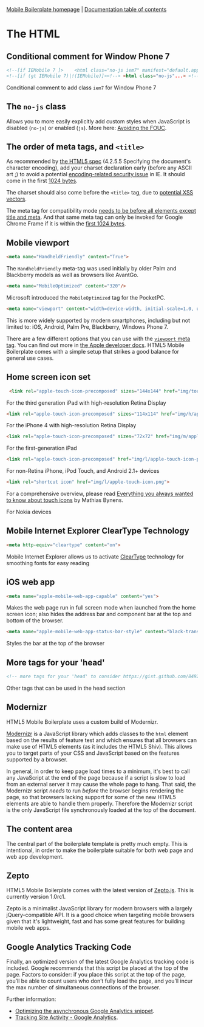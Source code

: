 [Mobile Boilerplate homepage](http://mobileboilerplate.com/) | [Documentation
table of contents](README.md)

# The HTML

## Conditional comment for Window Phone 7

```html
<!--[if IEMobile 7 ]>    <html class="no-js iem7" manifest="default.appcache?v=1"...> <![endif]-->
<!--[if (gt IEMobile 7)|!(IEMobile)]><!--> <html class="no-js"...> <!--<![endif]-->
```

Conditional comment to add class `iem7` for Window Phone 7


## The `no-js` class

Allows you to more easily explicitly add custom styles when JavaScript is
disabled (`no-js`) or enabled (`js`). More here: [Avoiding the
FOUC](http://paulirish.com/2009/avoiding-the-fouc-v3/).


## The order of meta tags, and `<title>`

As recommended by [the HTML5
spec](http://www.whatwg.org/specs/web-apps/current-work/complete/semantics.html#charset)
(4.2.5.5 Specifying the document's character encoding), add your charset
declaration early (before any ASCII art ;) to avoid a potential
[encoding-related security
issue](http://code.google.com/p/doctype/wiki/ArticleUtf7) in IE. It should come
in the first [1024
bytes](http://www.whatwg.org/specs/web-apps/current-work/multipage/semantics.html#charset).

The charset should also come before the `<title>` tag, due to [potential XSS
vectors](http://code.google.com/p/doctype-mirror/wiki/ArticleUtf7).

The meta tag for compatibility mode [needs to be before all elements except
title and meta](http://h5bp.com/f "Defining Document Compatibility - MSDN").
And that same meta tag can only be invoked for Google Chrome Frame if it is
within the [first 1024
bytes](http://code.google.com/p/chromium/issues/detail?id=23003).

## Mobile viewport

```html
<meta name="HandheldFriendly" content="True">
```

The `HandheldFriendly` meta-tag was used initially by older Palm and Blackberry models as well as browsers like AvantGo.

```html
<meta name="MobileOptimized" content="320"/>
```

Microsoft introduced the `MobileOptimized` tag for the PocketPC.

```html
<meta name="viewport" content="width=device-width, initial-scale=1.0, user-scalable=no">
```

This is more widely supported by modern smartphones, including but not limited to: iOS, Android, Palm Pre, Blackberry, Windows Phone 7.

There are a few different options that you can use with the [`viewport` meta
tag](https://docs.google.com/present/view?id=dkx3qtm_22dxsrgcf4 "Viewport and
Media Queries - The Complete Idiot's Guide"). You can find out more in [the
Apple developer docs](http://j.mp/mobileviewport). HTML5 Mobile Boilerplate comes with
a simple setup that strikes a good balance for general use cases.

## Home screen icon set

```html
 <link rel="apple-touch-icon-precomposed" sizes="144x144" href="img/touch/apple-touch-icon-144x144-precomposed.png">
```

For the third generation iPad with high-resolution Retina Display

```html
<link rel="apple-touch-icon-precomposed" sizes="114x114" href="img/h/apple-touch-icon.png">
```

For the iPhone 4 with high-resolution Retina Display

```html
<link rel="apple-touch-icon-precomposed" sizes="72x72" href="img/m/apple-touch-icon.png">
```

For the first-generation iPad

```html
<link rel="apple-touch-icon-precomposed" href="img/l/apple-touch-icon-precomposed.png">
```

For non-Retina iPhone, iPod Touch, and Android 2.1+ devices

```html
<link rel="shortcut icon" href="img/l/apple-touch-icon.png">
```

For a comprehensive overview, please read [Everything you always wanted to know about touch icons](http://mathiasbynens.be/notes/touch-icons) by Mathias Bynens.

For Nokia devices

## Mobile Internet Explorer ClearType Technology

```html
<meta http-equiv="cleartype" content="on">
```

Mobile Internet Explorer allows us to activate [ClearType](http://www.microsoft.com/typography/whatiscleartype.mspx) technology for smoothing fonts for easy reading

## iOS web app

```html
<meta name="apple-mobile-web-app-capable" content="yes">
```

Makes the web page run in full screen mode when launched from the home screen icon; also hides the address bar and component bar at the top and bottom of the browser.

```html
<meta name="apple-mobile-web-app-status-bar-style" content="black-translucent">
```

Styles the bar at the top of the browser

## More tags for your 'head'

```html
<!-- more tags for your 'head' to consider https://gist.github.com/849231 -->
```

Other tags that can be used in the head section

## Modernizr

HTML5 Mobile Boilerplate uses a custom build of Modernizr.

[Modernizr](http://modernizr.com) is a JavaScript library which adds classes to
the `html` element based on the results of feature test and which ensures that
all browsers can make use of HTML5 elements (as it includes the HTML5 Shiv).
This allows you to target parts of your CSS and JavaScript based on the
features supported by a browser.

In general, in order to keep page load times to a minimum, it's best to call
any JavaScript at the end of the page because if a script is slow to load
from an external server it may cause the whole page to hang. That said, the
Modernizr script *needs* to run *before* the browser begins rendering the page,
so that browsers lacking support for some of the new HTML5 elements are able to
handle them properly. Therefore the Modernizr script is the only JavaScript
file synchronously loaded at the top of the document.


## The content area

The central part of the boilerplate template is pretty much empty. This is
intentional, in order to make the boilerplate suitable for both web page and
web app development.

## Zepto

HTML5 Mobile Boilerplate comes with the latest version of [Zepto.js](http://zeptojs.com). This is currently version 1.0rc1.

Zepto is a minimalist JavaScript library for modern browsers with a largely jQuery-compatible API. It is a good choice when targeting mobile browsers given that it's lightweight, fast and has some great features for building mobile web apps.

## Google Analytics Tracking Code

Finally, an optimized version of the latest Google Analytics tracking code is
included. Google recommends that this script be placed at the top of the page.
Factors to consider: if you place this script at the top of the page, you’ll be
able to count users who don’t fully load the page, and you’ll incur the max
number of simultaneous connections of the browser.

Further information:

* [Optimizing the asynchronous Google Analytics
  snippet](http://mathiasbynens.be/notes/async-analytics-snippet).
* [Tracking Site Activity - Google
  Analytics](http://code.google.com/apis/analytics/docs/tracking/asyncTracking.html).
